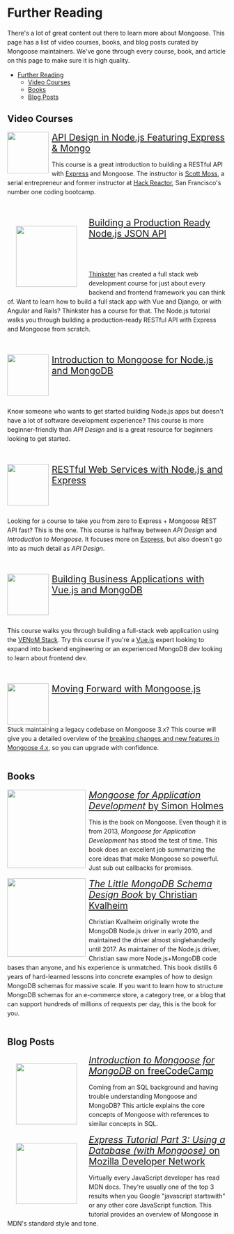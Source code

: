 # Further Reading

<style>
  img {
    width: auto;
    border: none;
  }

  .pluralsight-link {
    float: left;
    margin-right: 0.5em;
  }

  .pluralsight-title {
    font-size: 1.5em;
  }

  p {
    line-height: 1.5em;
  }
</style>

There's a lot of great content out there to learn more about Mongoose.
This page has a list of video courses, books, and blog posts curated by
Mongoose maintainers. We've gone through every course, book, and article
on this page to make sure it is high quality.

- [Further Reading](#further-reading)
  - [Video Courses](#video-courses)
  - [Books](#books)
  - [Blog Posts](#blog-posts)

## Video Courses

<a href="//pluralsight.pxf.io/c/1321469/432943/7490" class="pluralsight-link">
  <img src="//a.impactradius-go.com/display-ad/7490-432943" alt="" width="180" height="95"/>
</a>
<img height="0" width="0" src="//pluralsight.pxf.io/i/1321469/432943/7490" style="position:absolute;visibility:hidden;" />

<a class="pluralsight-title" href="https://pluralsight.pxf.io/c/1321469/424552/7490?u=https%3A%2F%2Fapp.pluralsight.com%2Flibrary%2Fcourses%2Fapi-design-nodejs-express-mongo%2Ftable-of-contents">
  API Design in Node.js Featuring Express & Mongo
</a>

This course is a great introduction to building a RESTful API with [Express](http://expressjs.com/)
and Mongoose. The instructor is [Scott Moss](https://frontendmasters.com/teachers/scott-moss/),
a serial entrepreneur and former instructor at [Hack Reactor](https://www.hackreactor.com/), San Francisco's number one coding bootcamp.

<div style="clear: both"></div>
<br><br>

<a href="https://thinkster.io/tutorials/node-json-api" class="pluralsight-link" style="padding:20px">
  <img src="https://pbs.twimg.com/profile_images/819400302864412676/6x2g2XtJ_400x400.jpg" alt="" style="width: 140px" />
</a>
  
<a class="pluralsight-title" href="https://thinkster.io/tutorials/node-json-api">
  Building a Production Ready Node.js JSON API
</a>

<br><br>

[Thinkster](https://thinkster.io/) has created a full stack web
development course for just about every backend and frontend framework
you can think of. Want to learn how to build a full stack app with Vue
and Django, or with Angular and Rails? Thinkster has a course for that.
The Node.js tutorial walks you through building a production-ready
RESTful API with Express and Mongoose from scratch.

<div style="clear: both"></div>
<br><br>

<a href="//pluralsight.pxf.io/c/1321469/432943/7490" class="pluralsight-link">
  <img src="//a.impactradius-go.com/display-ad/7490-432943" alt="" width="180" height="95"/>
</a>
<img height="0" width="0" src="//pluralsight.pxf.io/i/1321469/432943/7490" style="position:absolute;visibility:hidden;" />

<a class="pluralsight-title" href="https://pluralsight.pxf.io/c/1321469/424552/7490?u=https%3A%2F%2Fapp.pluralsight.com%2Flibrary%2Fcourses%2Fmongoose-for-nodejs-mongodb%2Ftable-of-contents">
  Introduction to Mongoose for Node.js and MongoDB
</a>

<br><br>

Know someone who wants to get started building Node.js apps but doesn't have
a lot of software development experience?
This course is more beginner-friendly than _API Design_ and is a great
resource for beginners looking to get started.

<div style="clear: both"></div>
<br><br>

<a href="//pluralsight.pxf.io/c/1321469/432943/7490" class="pluralsight-link">
  <img src="//a.impactradius-go.com/display-ad/7490-432943" alt="" width="180" height="95"/>
</a>
<img height="0" width="0" src="//pluralsight.pxf.io/i/1321469/432943/7490" style="position:absolute;visibility:hidden;" />

<a class="pluralsight-title" href="https://pluralsight.pxf.io/c/1321469/424552/7490?u=https%3A%2F%2Fapp.pluralsight.com%2Flibrary%2Fcourses%2Fnode-js-express-rest-web-services%2Ftable-of-contents">
  RESTful Web Services with Node.js and Express
</a>

<br><br>

Looking for a course to take you from zero to Express + Mongoose
REST API fast? This is the one. This course is halfway
between _API Design_ and _Introduction to Mongoose_. It focuses more on
[Express](http://expressjs.com/), but also doesn't go into as much detail as _API Design_.

<div style="clear: both"></div>
<br><br>

<a href="//pluralsight.pxf.io/c/1321469/432943/7490" class="pluralsight-link">
  <img src="//a.impactradius-go.com/display-ad/7490-432943" alt="" width="180" height="95"/>
</a>
<img height="0" width="0" src="//pluralsight.pxf.io/i/1321469/432943/7490" style="position:absolute;visibility:hidden;" />

<a class="pluralsight-title" href="https://pluralsight.pxf.io/c/1321469/424552/7490?u=https%3A%2F%2Fapp.pluralsight.com%2Flibrary%2Fcourses%2Fbuilding-business-applications-vuejs%2Ftable-of-contents">
  Building Business Applications with Vue.js and MongoDB
</a>

<br><br>

This course walks you through building a full-stack web application using
the [VENoM Stack](https://medium.com/@audretschjames/venom-stack-docker-setup-for-local-development-457093761ad1).
Try this course if you're a [Vue.js](https://vuejs.org/) expert looking to
expand into backend engineering or an experienced MongoDB dev looking to
learn about frontend dev.

<div style="clear: both"></div>
<br><br>

<a href="//pluralsight.pxf.io/c/1321469/432943/7490" class="pluralsight-link">
  <img src="//a.impactradius-go.com/display-ad/7490-432943" alt="" width="180" height="95"/>
</a>
<img height="0" width="0" src="//pluralsight.pxf.io/i/1321469/432943/7490" style="position:absolute;visibility:hidden;" />

<a class="pluralsight-title" href="https://pluralsight.pxf.io/c/1321469/424552/7490?u=https%3A%2F%2Fapp.pluralsight.com%2Flibrary%2Fcourses%2Fmongoosejs-moving-forward%2Ftable-of-contents">
  Moving Forward with Mongoose.js
</a>

<br><br>

Stuck maintaining a legacy codebase on Mongoose 3.x? This course will
give you a detailed overview of the [breaking changes and new features in Mongoose 4.x](https://github.com/Automattic/mongoose/wiki/4.0-Release-Notes),
so you can upgrade with confidence.

<div style="clear: both"></div>

## Books

<a class="pluralsight-link" href="http://bit.ly/mongoose-book-2013">
  <img src="https://s3.amazonaws.com/codebarbarian-images/mongoose.jpg" style="width: 180px">
</a>

<a class="pluralsight-title" href="http://bit.ly/mongoose-book-2013">
  <i>Mongoose for Application Development</i> by Simon Holmes
</a>

This is the book on Mongoose. Even though it is from 2013,
_Mongoose for Application Development_ has stood the test of time. This
book does an excellent job summarizing the core ideas that make Mongoose so
powerful. Just sub out callbacks for promises.

<div style="clear: both"></div>

<a class="pluralsight-link" href="https://bit.ly/mongodb-schema-design">
  <img src="https://s3.amazonaws.com/codebarbarian-images/schemadesign.jpg" style="width: 180px">
</a>

<a class="pluralsight-title" href="https://bit.ly/mongodb-schema-design">
  <i>The Little MongoDB Schema Design Book</i> by Christian Kvalheim
</a>

Christian Kvalheim originally wrote the MongoDB Node.js driver in early 2010,
and maintained the driver almost singlehandedly until 2017. As maintainer
of the Node.js driver, Christian saw more Node.js+MongoDB code bases than
anyone, and his experience is unmatched.
This book distills 6 years of hard-learned lessons into concrete examples
of how to design MongoDB schemas for massive scale. If you want to learn
how to structure MongoDB schemas for an e-commerce store, a category tree, or a
blog that can support hundreds of millions of requests per day, this is
the book for you.

<div style="clear: both"></div>

## Blog Posts

<a class="pluralsight-link" style="padding: 20px" href="https://medium.freecodecamp.org/introduction-to-mongoose-for-mongodb-d2a7aa593c57">
  <img src="https://cdn-images-1.medium.com/max/800/1*uTZXsVta4TwghNobMkZeZg.png" style="width: 140px">
</a>

<a class="pluralsight-title" href="https://medium.freecodecamp.org/introduction-to-mongoose-for-mongodb-d2a7aa593c57">
  <i>Introduction to Mongoose for MongoDB</i> on freeCodeCamp
</a>

Coming from an SQL background and having trouble understanding Mongoose and MongoDB?
This article explains the core concepts of Mongoose with references to similar
concepts in SQL.

<div style="clear: both"></div>

<a class="pluralsight-link" style="padding: 20px" href="https://developer.mozilla.org/en-US/docs/Learn/Server-side/Express_Nodejs/mongoose">
  <img src="https://developer.mozilla.org/mdn-social-share.cd6c4a5a.png" style="width: 140px">
</a>

<a class="pluralsight-title" href="https://developer.mozilla.org/en-US/docs/Learn/Server-side/Express_Nodejs/mongoose">
  <i>Express Tutorial Part 3: Using a Database (with Mongoose)</i> on Mozilla Developer Network
</a>

Virtually every JavaScript developer has read MDN docs. They're usually one
of the top 3 results when you Google "javascript startswith" or any other
core JavaScript function. This tutorial provides an overview of Mongoose
in MDN's standard style and tone.

<div style="clear: both"></div>

